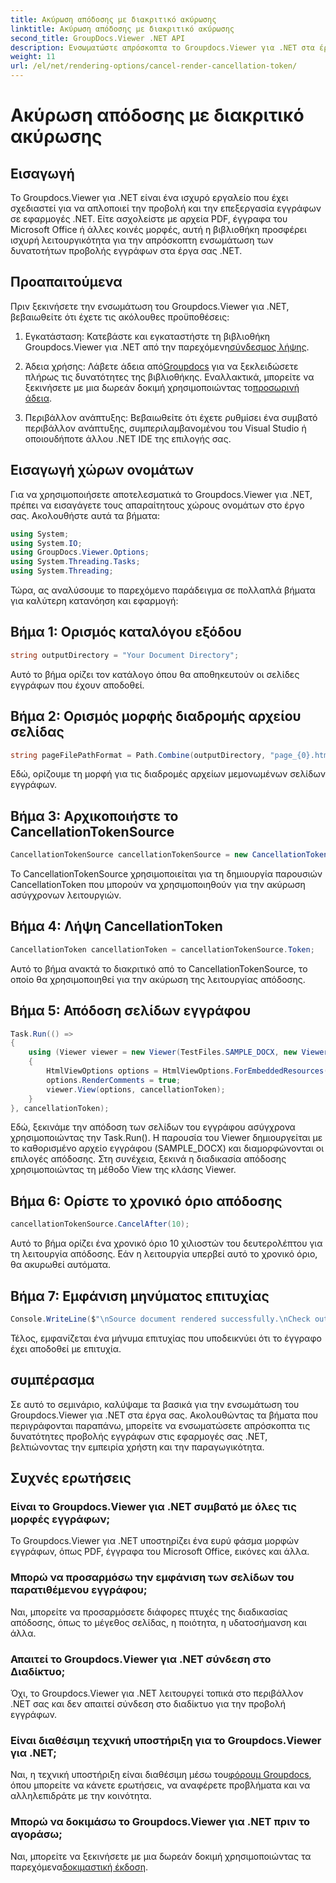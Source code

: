 ```yaml
---
title: Ακύρωση απόδοσης με διακριτικό ακύρωσης
linktitle: Ακύρωση απόδοσης με διακριτικό ακύρωσης
second_title: GroupDocs.Viewer .NET API
description: Ενσωματώστε απρόσκοπτα το Groupdocs.Viewer για .NET στα έργα σας .NET για αποτελεσματική προβολή εγγράφων.
weight: 11
url: /el/net/rendering-options/cancel-render-cancellation-token/
---
```


# Ακύρωση απόδοσης με διακριτικό ακύρωσης

## Εισαγωγή
Το Groupdocs.Viewer για .NET είναι ένα ισχυρό εργαλείο που έχει σχεδιαστεί για να απλοποιεί την προβολή και την επεξεργασία εγγράφων σε εφαρμογές .NET. Είτε ασχολείστε με αρχεία PDF, έγγραφα του Microsoft Office ή άλλες κοινές μορφές, αυτή η βιβλιοθήκη προσφέρει ισχυρή λειτουργικότητα για την απρόσκοπτη ενσωμάτωση των δυνατοτήτων προβολής εγγράφων στα έργα σας .NET.
## Προαπαιτούμενα
Πριν ξεκινήσετε την ενσωμάτωση του Groupdocs.Viewer για .NET, βεβαιωθείτε ότι έχετε τις ακόλουθες προϋποθέσεις:
1.  Εγκατάσταση: Κατεβάστε και εγκαταστήστε τη βιβλιοθήκη Groupdocs.Viewer για .NET από την παρεχόμενη[σύνδεσμος λήψης](https://releases.groupdocs.com/viewer/net/).
   
2.  Άδεια χρήσης: Λάβετε άδεια από[Groupdocs](https://purchase.groupdocs.com/buy) για να ξεκλειδώσετε πλήρως τις δυνατότητες της βιβλιοθήκης. Εναλλακτικά, μπορείτε να ξεκινήσετε με μια δωρεάν δοκιμή χρησιμοποιώντας το[προσωρινή άδεια](https://purchase.groupdocs.com/temporary-license/).
   
3. Περιβάλλον ανάπτυξης: Βεβαιωθείτε ότι έχετε ρυθμίσει ένα συμβατό περιβάλλον ανάπτυξης, συμπεριλαμβανομένου του Visual Studio ή οποιουδήποτε άλλου .NET IDE της επιλογής σας.

## Εισαγωγή χώρων ονομάτων
Για να χρησιμοποιήσετε αποτελεσματικά το Groupdocs.Viewer για .NET, πρέπει να εισαγάγετε τους απαραίτητους χώρους ονομάτων στο έργο σας. Ακολουθήστε αυτά τα βήματα:

```csharp
using System;
using System.IO;
using GroupDocs.Viewer.Options;
using System.Threading.Tasks;
using System.Threading;
```

Τώρα, ας αναλύσουμε το παρεχόμενο παράδειγμα σε πολλαπλά βήματα για καλύτερη κατανόηση και εφαρμογή:
## Βήμα 1: Ορισμός καταλόγου εξόδου
```csharp
string outputDirectory = "Your Document Directory";
```
Αυτό το βήμα ορίζει τον κατάλογο όπου θα αποθηκευτούν οι σελίδες εγγράφων που έχουν αποδοθεί.
## Βήμα 2: Ορισμός μορφής διαδρομής αρχείου σελίδας
```csharp
string pageFilePathFormat = Path.Combine(outputDirectory, "page_{0}.html");
```
Εδώ, ορίζουμε τη μορφή για τις διαδρομές αρχείων μεμονωμένων σελίδων εγγράφων.
## Βήμα 3: Αρχικοποιήστε το CancellationTokenSource
```csharp
CancellationTokenSource cancellationTokenSource = new CancellationTokenSource();
```
Το CancellationTokenSource χρησιμοποιείται για τη δημιουργία παρουσιών CancellationToken που μπορούν να χρησιμοποιηθούν για την ακύρωση ασύγχρονων λειτουργιών.
## Βήμα 4: Λήψη CancellationToken
```csharp
CancellationToken cancellationToken = cancellationTokenSource.Token;
```
Αυτό το βήμα ανακτά το διακριτικό από το CancellationTokenSource, το οποίο θα χρησιμοποιηθεί για την ακύρωση της λειτουργίας απόδοσης.
## Βήμα 5: Απόδοση σελίδων εγγράφου
```csharp
Task.Run(() =>
{
    using (Viewer viewer = new Viewer(TestFiles.SAMPLE_DOCX, new ViewerSettings(new GroupDocs.Viewer.Logging.ConsoleLogger())))
    {
        HtmlViewOptions options = HtmlViewOptions.ForEmbeddedResources(pageFilePathFormat);
        options.RenderComments = true;
        viewer.View(options, cancellationToken);
    }
}, cancellationToken);
```
Εδώ, ξεκινάμε την απόδοση των σελίδων του εγγράφου ασύγχρονα χρησιμοποιώντας την Task.Run(). Η παρουσία του Viewer δημιουργείται με το καθορισμένο αρχείο εγγράφου (SAMPLE_DOCX) και διαμορφώνονται οι επιλογές απόδοσης. Στη συνέχεια, ξεκινά η διαδικασία απόδοσης χρησιμοποιώντας τη μέθοδο View της κλάσης Viewer.
## Βήμα 6: Ορίστε το χρονικό όριο απόδοσης
```csharp
cancellationTokenSource.CancelAfter(10);
```
Αυτό το βήμα ορίζει ένα χρονικό όριο 10 χιλιοστών του δευτερολέπτου για τη λειτουργία απόδοσης. Εάν η λειτουργία υπερβεί αυτό το χρονικό όριο, θα ακυρωθεί αυτόματα.
## Βήμα 7: Εμφάνιση μηνύματος επιτυχίας
```csharp
Console.WriteLine($"\nSource document rendered successfully.\nCheck output in {outputDirectory}.");
```
Τέλος, εμφανίζεται ένα μήνυμα επιτυχίας που υποδεικνύει ότι το έγγραφο έχει αποδοθεί με επιτυχία.

## συμπέρασμα
Σε αυτό το σεμινάριο, καλύψαμε τα βασικά για την ενσωμάτωση του Groupdocs.Viewer για .NET στα έργα σας. Ακολουθώντας τα βήματα που περιγράφονται παραπάνω, μπορείτε να ενσωματώσετε απρόσκοπτα τις δυνατότητες προβολής εγγράφων στις εφαρμογές σας .NET, βελτιώνοντας την εμπειρία χρήστη και την παραγωγικότητα.
## Συχνές ερωτήσεις
### Είναι το Groupdocs.Viewer για .NET συμβατό με όλες τις μορφές εγγράφων;
Το Groupdocs.Viewer για .NET υποστηρίζει ένα ευρύ φάσμα μορφών εγγράφων, όπως PDF, έγγραφα του Microsoft Office, εικόνες και άλλα.
### Μπορώ να προσαρμόσω την εμφάνιση των σελίδων του παρατιθέμενου εγγράφου;
Ναι, μπορείτε να προσαρμόσετε διάφορες πτυχές της διαδικασίας απόδοσης, όπως το μέγεθος σελίδας, η ποιότητα, η υδατοσήμανση και άλλα.
### Απαιτεί το Groupdocs.Viewer για .NET σύνδεση στο Διαδίκτυο;
Όχι, το Groupdocs.Viewer για .NET λειτουργεί τοπικά στο περιβάλλον .NET σας και δεν απαιτεί σύνδεση στο διαδίκτυο για την προβολή εγγράφων.
### Είναι διαθέσιμη τεχνική υποστήριξη για το Groupdocs.Viewer για .NET;
 Ναι, η τεχνική υποστήριξη είναι διαθέσιμη μέσω του[φόρουμ Groupdocs](https://forum.groupdocs.com/c/viewer/9), όπου μπορείτε να κάνετε ερωτήσεις, να αναφέρετε προβλήματα και να αλληλεπιδράτε με την κοινότητα.
### Μπορώ να δοκιμάσω το Groupdocs.Viewer για .NET πριν το αγοράσω;
 Ναι, μπορείτε να ξεκινήσετε με μια δωρεάν δοκιμή χρησιμοποιώντας τα παρεχόμενα[δοκιμαστική έκδοση](https://releases.groupdocs.com/).